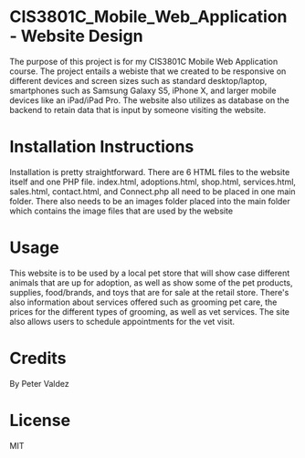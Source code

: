 # CIS3801C_Mobile_Web_Application - Website Design
The purpose of this project is for my CIS3801C Mobile Web Application course. The project entails a webiste that we created to be responsive on different devices and screen sizes such as standard desktop/laptop, smartphones such as Samsung Galaxy S5, iPhone X, and larger mobile devices like an iPad/iPad Pro. The website also utilizes as database on the backend to retain data that is input by someone visiting the website.
# Installation Instructions
Installation is pretty straightforward. There are 6 HTML files to the website itself and one PHP file. index.html, adoptions.html, shop.html, services.html, sales.html, contact.html, and Connect.php all need to be placed in one main folder. There also needs to be an images folder placed into the main folder which contains the image files that are used by the website
# Usage
This website is to be used by a local pet store that will show case different animals that are up for adoption, as well as show some of the pet products, supplies, food/brands, and toys that are for sale at the retail store. There's also information about services offered such as grooming pet care, the prices for the different types of grooming, as well as vet services. The site also allows users to schedule appointments for the vet visit.
# Credits
By Peter Valdez
# License
MIT
